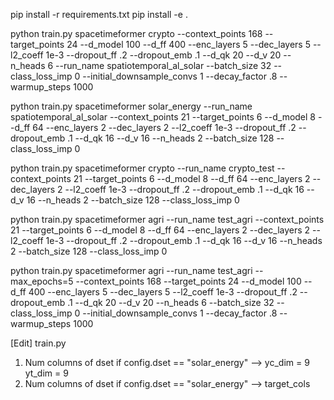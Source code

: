 pip install -r requirements.txt
pip install -e .


python train.py spacetimeformer crypto --context_points 168 --target_points 24 --d_model 100 --d_ff 400 --enc_layers 5 --dec_layers 5 --l2_coeff 1e-3 --dropout_ff .2 --dropout_emb .1 --d_qk 20 --d_v 20 --n_heads 6 --run_name spatiotemporal_al_solar --batch_size 32 --class_loss_imp 0 --initial_downsample_convs 1 --decay_factor .8 --warmup_steps 1000

python train.py spacetimeformer solar_energy --run_name spatiotemporal_al_solar --context_points 21 --target_points 6 --d_model 8 --d_ff 64 --enc_layers 2 --dec_layers 2 --l2_coeff 1e-3 --dropout_ff .2 --dropout_emb .1 --d_qk 16 --d_v 16 --n_heads 2 --batch_size 128 --class_loss_imp 0

python train.py spacetimeformer crypto --run_name crypto_test --context_points 21 --target_points 6 --d_model 8 --d_ff 64 --enc_layers 2 --dec_layers 2 --l2_coeff 1e-3 --dropout_ff .2 --dropout_emb .1 --d_qk 16 --d_v 16 --n_heads 2 --batch_size 128 --class_loss_imp 0

python train.py spacetimeformer agri --run_name test_agri --context_points 21 --target_points 6 --d_model 8 --d_ff 64 --enc_layers 2 --dec_layers 2 --l2_coeff 1e-3 --dropout_ff .2 --dropout_emb .1 --d_qk 16 --d_v 16 --n_heads 2 --batch_size 128 --class_loss_imp 0

python train.py spacetimeformer agri --run_name test_agri --max_epochs=5 --context_points 168 --target_points 24 --d_model 100 --d_ff 400 --enc_layers 5 --dec_layers 5 --l2_coeff 1e-3 --dropout_ff .2 --dropout_emb .1 --d_qk 20 --d_v 20 --n_heads 6 --batch_size 32 --class_loss_imp 0 --initial_downsample_convs 1 --decay_factor .8 --warmup_steps 1000

[Edit]
train.py
1) Num columns of dset
    if config.dset == "solar_energy"
    --> yc_dim = 9
        yt_dim = 9
2) Num columns of dset
    if config.dset == "solar_energy"
    --> target_cols